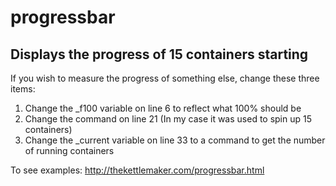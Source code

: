 # progressbar
## Displays the progress of 15 containers starting
If you wish to measure the progress of something else, change these three items:
1. Change the \_f100 variable on line 6 to reflect what 100% should be 
2. Change the command on line 21 (In my case it was used to spin up 15 containers)
3. Change the \_current variable on line 33 to a command to get the number of running containers

To see examples: http://thekettlemaker.com/progressbar.html
